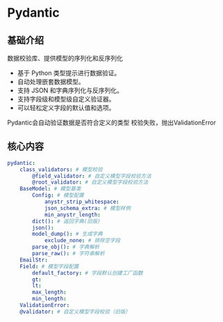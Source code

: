 # Pydantic


## 基础介绍


数据校验库、提供模型的序列化和反序列化
- 基于 Python 类型提示进行数据验证。
- 自动处理嵌套数据模型。
- 支持 JSON 和字典序列化与反序列化。
- 支持字段级和模型级自定义验证器。
- 可以轻松定义字段的默认值和选项。

Pydantic会自动验证数据是否符合定义的类型
校验失败，抛出ValidationError


## 核心内容
```yaml
pydantic:
    class_validators: # 模型校验
        @field_validator: # 自定义模型字段校验方法
        @root_validator: # 自定义模型字段校验方法
    BaseModel: # 模型基类
        Config: # 模型配置
            anystr_strip_whitespace:
            json_schema_extra: # 模型样例
            min_anystr_length:
        dict(): # 返回字典(旧版)
        json():
        model_dump(): # 生成字典
            exclude_none: # 排除空字段
        parse_obj(): # 字典解析
        parse_raw(): # 字符串解析
    EmailStr:
    Field: # 模型字段配置   
        default_factory: # 字段默认创建工厂函数
        gt:
        lt:
        max_length:
        min_length:
    ValidationError:
    @validator: # 自定义模型字段校验（旧版）
```
